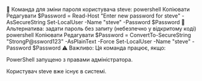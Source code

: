 📌 Команда для зміни пароля користувача steve:
powershell
Копіювати
Редагувати
$Password = Read-Host "Enter new password for steve" -AsSecureString
Set-LocalUser -Name "steve" -Password $Password
📝 Альтернатива: задати пароль без запиту (небезпечно у відкритому коді)
powershell
Копіювати
Редагувати
$Password = ConvertTo-SecureString "StrongP@ssword123" -AsPlainText -Force
Set-LocalUser -Name "steve" -Password $Password
⚠️ Важливо:
Ця команда працює, якщо:

PowerShell запущено з правами адміністратора.

Користувач steve вже існує в системі.



